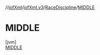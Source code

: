 //[iofXml](../../../../index.md)/[iofXml.v3](../../index.md)/[RaceDiscipline](../index.md)/[MIDDLE](index.md)

# MIDDLE

[jvm]\
[MIDDLE](index.md)
